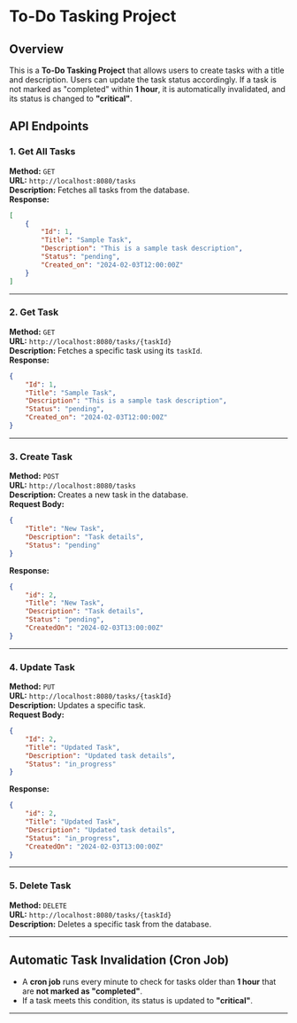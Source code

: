 # To-Do Tasking Project

## Overview
This is a **To-Do Tasking Project** that allows users to create tasks with a title and description. Users can update the task status accordingly. If a task is not marked as "completed" within **1 hour**, it is automatically invalidated, and its status is changed to **"critical"**.

## API Endpoints

### **1. Get All Tasks**  
**Method:** `GET`  
**URL:** `http://localhost:8080/tasks`  
**Description:** Fetches all tasks from the database.  
**Response:**
```json
[
    {
        "Id": 1,
        "Title": "Sample Task",
        "Description": "This is a sample task description",
        "Status": "pending",
        "Created_on": "2024-02-03T12:00:00Z"
    }
]
```

---
### **2. Get Task**  
**Method:** `GET`  
**URL:** `http://localhost:8080/tasks/{taskId}`  
**Description:** Fetches a specific task using its `taskId`.  
**Response:**
```json
{
    "Id": 1,
    "Title": "Sample Task",
    "Description": "This is a sample task description",
    "Status": "pending",
    "Created_on": "2024-02-03T12:00:00Z"
}
```

---
### **3. Create Task**  
**Method:** `POST`  
**URL:** `http://localhost:8080/tasks`  
**Description:** Creates a new task in the database.  
**Request Body:**
```json
{
    "Title": "New Task",
    "Description": "Task details",
    "Status": "pending"
}
```
**Response:**
```json
{
    "id": 2,
    "Title": "New Task",
    "Description": "Task details",
    "Status": "pending",
    "CreatedOn": "2024-02-03T13:00:00Z"
}
```

---
### **4. Update Task**  
**Method:** `PUT`  
**URL:** `http://localhost:8080/tasks/{taskId}`  
**Description:** Updates a specific task.  
**Request Body:**
```json
{
    "Id": 2,
    "Title": "Updated Task",
    "Description": "Updated task details",
    "Status": "in_progress"
}
```
**Response:**
```json
{
    "id": 2,
    "Title": "Updated Task",
    "Description": "Updated task details",
    "Status": "in_progress",
    "CreatedOn": "2024-02-03T13:00:00Z"
}
```

---
### **5. Delete Task**  
**Method:** `DELETE`  
**URL:** `http://localhost:8080/tasks/{taskId}`  
**Description:** Deletes a specific task from the database.

---

## Automatic Task Invalidation (Cron Job)
- A **cron job** runs every minute to check for tasks older than **1 hour** that are **not marked as "completed"**.
- If a task meets this condition, its status is updated to **"critical"**.

---

